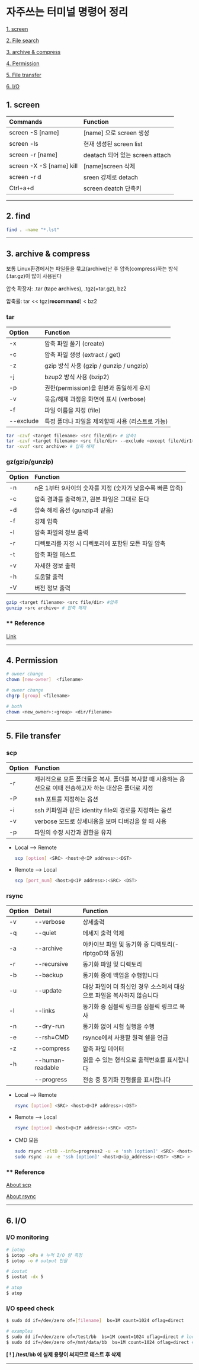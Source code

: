 # 자주쓰는 터미널 명령어 정리


  [1. screen](#1.-screen)

  [2. File search](#2.-File-search)
  
  [3. archive & compress](#3.-archive-&-compress)

  [4. Permission](#4.-Permission)
  
  [5. File transfer](#5.-File-transfer)

  [6. I/O](#6.-I/O)

## 1. screen <a name="1.-screen"></a>

  |Commands|Function|
  |:----|:----|
  |screen -S [name]|[name] 으로 screen 생성|
  |screen -ls|현재 생성된 screen list |
  |screen -r [name]|deatach 되어 있는 screen attach|
  |screen -X -S [name] kill|[name]screen 삭제|
  |screen -r d|sreen 강제로 detach|
  |Ctrl+a+d|screen deatch 단축키|


---

## 2. find <a name="2.-find"></a>

  ```bash
  find . -name "*.lst"
  ```

---

## 3. archive & compress <a name="3.-archive-&-compress"></a>
보통 Linux환경에서는 파일들을 묶고(archive)난 후 압축(compress)하는 방식(.tar.gz)이 많이 사용된다

압축 확장자: .tar (**t**ape **ar**chives), .tgz(=tar.gz), bz2

압축률: tar << tgz(**recommand**) < bz2

  ### tar
  |Option|Function|
  |:----|:----|
  |-x|압축 파일 풀기 (create)|
  |-c|압축 파일 생성 (extract / get)|
  |-z|gzip 방식 사용 (gzip / gunzip / ungzip)|
  |-j|bzup2 방식 사용 (bzip2)|
  |-p|권한(permission)을 원봔과 동일하게 유지|
  |-v|묶음/해제 과정을 화면에 표시 (verbose)|
  |-f|파일 이름을 지정 (file)|
  |--exclude|특정 폴더나 파일을 제외할때 사용 (리스트로 가능)|

  ```bash
  tar -czvf <target filename> <src file/dir> # 압축1
  tar -czvf <target filename> <src file/dir> --exclude <except file/dir1> # 압축2
  tar -xvzf <src archive> # 압축 해제  
  ```

  ### gz(gzip/gunzip)
  
  |Option|Function|
  |:----|:----|
  |-n|n은 1부터 9사이의 숫자를 지정 (숫자가 낮을수록 빠른 압축)|
  |-c|압축 결과를 출력하고, 원본 파일은 그대로 둔다|
  |-d|압축 해제 옵션 (gunzip과 같음)|
  |-f|강제 압축|
  |-l|압축 파일의 정보 출력|
  |-r|디렉토리를 지정 시 디렉토리에 포함된 모든 파일 압축|
  |-t|압축 파일 테스트|
  |-v|자세한 정보 출력|
  |-h|도움말 출력|
  |-V|버전 정보 출력|

  ```bash
  gzip <target filename> <src file/dir> #압축
  gunzip <src archive> # 압축 해제
  ```

  ### ** Reference
  
  [Link](https://ifuwanna.tistory.com/31)

---
## 4. Permission <a name="4.-Permission"></a>
  ```bash
  # owner change
  chown [new-owner]  <filename>

  # owner change
  chgrp [group] <filename>
  
  # both
  chown <new_owner>:<group> <dir/filename>

  ```
---
## 5. File transfer <a name="5.-File-transfer"></a>

  ### scp
  |Option|Function|
  |:----|:----|
  |-r|재귀적으로 모든 폴더들을 복사. 폴더를 복사할 때 사용하는 옵션으로 이때 전송하고자 하는 대상은 폴더로 지정|
  |-P|ssh 포트를 지정하는 옵션|
  |-i|ssh 키파일과 같은 identity file의 경로를 지정하는 옵션|
  |-v|verbose 모드로 상세내용을 보며 디버깅을 할 때 사용|
  |-p|파일의 수정 시간과 권한을 유지|
  
  * Local --> Remote
    ```bash
    scp [option] <SRC> <host>@<IP address>:<DST>
    ```
  * Remote --> Local
    ```bash
    scp [port_num] <host>@<IP address>:<SRC> <DST>
    ```

  ### rsync
  |Option|Detail|Function|
  |:----|:----|:----|
  |-v|--verbose|상세출력|
  |-q|--quiet|메세지 출력 억제|
  |-a|--archive|아카이브 파일 및 동기화 중 디렉토리(-rlptgoD와 동일)|
  |-r|--recursive|동기화 파일 및 디렉토리 |
  |-b|--backup|동기화 중에 백업을 수행합니다|
  |-u|--update|대상 파일이 더 최신인 경우 소스에서 대상으로 파일을 복사하지 않습니다|
  |-l|--links|동기화 중 심볼릭 링크를 심볼릭 링크로 복사|
  |-n|--dry-run|동기화 없이 시험 실행을 수행|
  |-e|--rsh=CMD|rsynce에서 사용할 원격 쉘을 언급|
  |-z|--compress|압축 파일 데이터|
  |-h|--human-readable|읽을 수 있는 형식으로 출력번호를 표시합니다|
  ||--progress|전송 중 동기화 진행률을 표시합니다|

  * Local --> Remote
    ```bash
    rsync [option] <SRC> <host>@<IP address>:<DST>
    ```
  * Remote --> Local
    ```bash
    rsync [option] <host>@<IP address>:<SRC> <DST>
    ```
  * CMD 모음
    ```bash
    sudo rsync -rltD --info=progress2 -u -e 'ssh [option]' <SRC> <host>@<ip_address>:<DST> > trans.log 2>&1
    sudo rsync -av -e 'ssh [option]' <host>@<ip_address>:<DST> <SRC> > trans.log 2>&1
    ```


  
  ### ** Reference
  [About scp](https://twpower.github.io/138-send-file-using-scp-command)
  
  [About rsync](https://blueyikim.tistory.com/562)

---
## 6. I/O <a name="6.-I/O"></a>

  ### I/O monitoring
  ```bash
  # iotop
  $ iotop -oPa # 누적 I/O 량 측정
  $ iotop -o # output 만을 

  # iostat
  $ iostat -dx 5

  # atop
  $ atop

  ```

  ### I/O speed check
  ```bash
  $ sudo dd if=/dev/zero of=[filename]  bs=1M count=1024 oflag=direct

  # examples 
  $ sudo dd if=/dev/zero of=/test/bb  bs=1M count=1024 oflag=direct # local domain
  $ sudo dd if=/dev/zero of=/mnt/data/bb  bs=1M count=1024 oflag=direct # mount domain
  ```
  **[ ! ] /test/bb 에 실제 용량이 써지므로 테스트 후 삭제**

---

